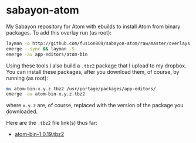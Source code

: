 # sabayon-atom
My Sabayon repository for Atom with ebuilds to install Atom from binary packages. To add this overlay run (as root):
```sh
layman -o http://github.com/fusion809/sabayon-atom/raw/master/overlays.xml -f -a sabayon-atom
emerge --sync && layman -S
emerge -av app-editors/atom-bin
```
Using these tools I also build a `.tbz2` package that I upload to my dropbox. You can install these packages, after you download them, of course, by running (as root):
```sh
mv atom-bin-x.y.z.tbz2 /usr/portage/packages/app-editors/
emerge -av atom-bin-x.y.z.tbz2
```
where `x.y.z` are, of course, replaced with the version of the package you downloaded. 

Here are the `.tbz2` file link(s) thus far:

* [atom-bin-1.0.19.tbz2](https://www.dropbox.com/s/qmf8lar7l6reoip/atom-bin-1.0.19.tbz2?dl=1)
